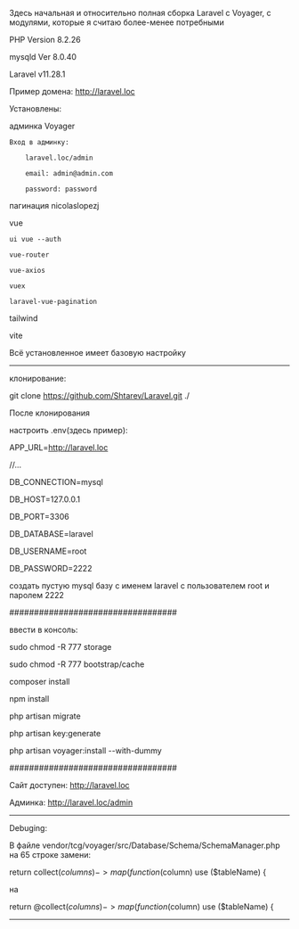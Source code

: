 Здесь начальная и относительно полная сборка Laravel с Voyager, с модулями, которые я считаю более-менее потребными


PHP Version 8.2.26

mysqld  Ver 8.0.40

Laravel v11.28.1

Пример домена: http://laravel.loc


Установлены:

админка Voyager

    Вход в админку:
    
        laravel.loc/admin
        
        email: admin@admin.com
        
        password: password
        

пагинация nicolaslopezj

vue

    ui vue --auth
    
    vue-router
    
    vue-axios
    
    vuex
    
    laravel-vue-pagination
    

tailwind

vite

Всё установленное имеет базовую настройку

------------------
клонирование:

git clone https://github.com/Shtarev/Laravel.git ./

После клонирования

настроить .env(здесь пример):

APP_URL=http://laravel.loc

//...

DB_CONNECTION=mysql

DB_HOST=127.0.0.1

DB_PORT=3306

DB_DATABASE=laravel

DB_USERNAME=root

DB_PASSWORD=2222


сoздать пустую mysql базу с именем laravel с пользователем root и паролем 2222

##################################

ввести в консоль:

sudo chmod -R 777 storage

sudo chmod -R 777 bootstrap/cache

composer install

npm install

php artisan migrate

php artisan key:generate

php artisan voyager:install --with-dummy

##################################

Сайт доступен: http://laravel.loc

Админка: http://laravel.loc/admin

__________________________________


Debuging:

В файле vendor/tcg/voyager/src/Database/Schema/SchemaManager.php на 65 строке замени:

return collect($columns)->map(function ($column) use ($tableName) {

на 

return @collect($columns)->map(function ($column) use ($tableName) {

---

